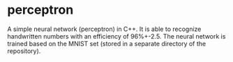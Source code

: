 # perceptron
A simple neural network (perceptron) in C++. It is able to recognize handwritten numbers with an efficiency of 96%+-2.5. The neural network is trained based on the MNIST set (stored in a separate directory of the repository).
